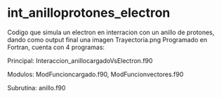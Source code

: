 # int_anilloprotones_electron

Codigo que simula un electron en interracion con un anillo de protones, dando como output final una imagen Trayectoria.png
Programado en Fortran, cuenta con 4 programas:

Principal: Interaccion_anillocargadoVsElectron.f90

Modulos: ModFuncioncargado.f90, ModFuncionvectores.f90

Subrutina: anillo.f90

